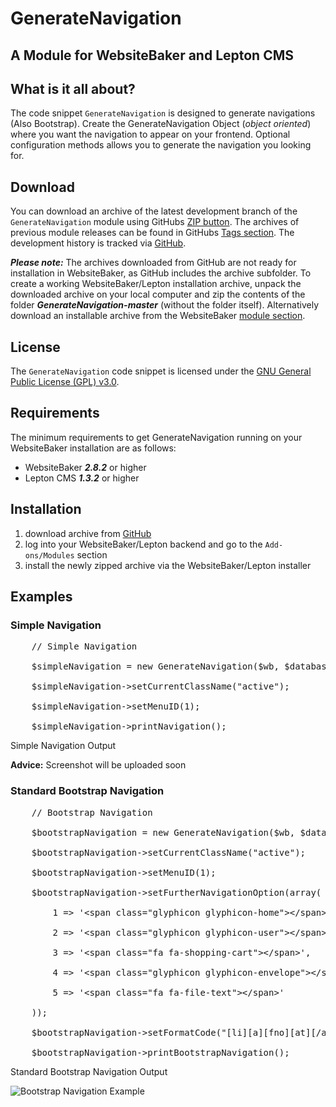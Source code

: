 <h1>GenerateNavigation</h1>

<h2>A Module for WebsiteBaker and Lepton CMS</h2>

<h2>What is it all about?</h2>

<p>The code snippet <code>GenerateNavigation</code> is designed to generate navigations (Also Bootstrap). Create the GenerateNavigation Object (<em>object oriented</em>) where you want the navigation to appear on your frontend. Optional configuration methods allows you to generate the navigation you looking for.</p>

<h2>Download</h2>

<p>You can download an archive of the latest development branch of the <code>GenerateNavigation</code> module using GitHubs <a href="https://github.com/onur-sahin-de/GenerateNavigation/archive/master.zip">ZIP button</a>. The archives of previous module releases can be found in GitHubs <a href="https://github.com/onur-sahin-de/GenerateNavigation/tags">Tags section</a>. The development history is tracked via <a href="https://github.com/onur-sahin-de/GenerateNavigation/commits/master">GitHub</a>.</p>

<p><strong><em>Please note:</em></strong> The archives downloaded from GitHub are not ready for installation in WebsiteBaker, as GitHub includes the archive subfolder. To create a working WebsiteBaker/Lepton installation archive, unpack the downloaded archive on your local computer and zip the contents of the folder <strong><em>GenerateNavigation-master</em></strong> (without the folder itself). Alternatively download an installable archive from the WebsiteBaker <a href="#">module section</a>.</p>

<h2>License</h2>

<p>The <code>GenerateNavigation</code> code snippet is licensed under the <a href="http://www.gnu.org/licenses/gpl-3.0.html">GNU General Public License (GPL) v3.0</a>.</p>

<h2>Requirements</h2>

<p>The minimum requirements to get GenerateNavigation running on your WebsiteBaker installation are as follows:</p>

<ul>
	<li>WebsiteBaker <strong><em>2.8.2</em></strong> or higher</li>
	<li>Lepton CMS <strong><em>1.3.2</em></strong> or higher</li>
</ul>

<h2>Installation</h2>

<ol>
	<li>download archive from <a href="https://github.com/onur-sahin-de/GenerateNavigation/archive/master.zip">GitHub</a></li>
	<li>log into your WebsiteBaker/Lepton backend and go to the <code>Add-ons/Modules</code> section</li>
	<li>install the newly zipped archive via the WebsiteBaker/Lepton installer</li>
</ol>

<h2>Examples</h2>

<h3>Simple Navigation</h3>

<pre>
&nbsp;&nbsp;&nbsp; // Simple Navigation

&nbsp;&nbsp; &nbsp;$simpleNavigation = new GenerateNavigation($wb, $database);

&nbsp;&nbsp; &nbsp;$simpleNavigation-&gt;setCurrentClassName(&quot;active&quot;);

&nbsp;&nbsp; &nbsp;$simpleNavigation-&gt;setMenuID(1);

&nbsp;&nbsp; &nbsp;$simpleNavigation-&gt;printNavigation();</pre>

<p>Simple Navigation Output</p>

<p><strong>Advice:</strong> Screenshot will be uploaded soon</p>

<h3>Standard Bootstrap Navigation</h3>

<pre>
&nbsp;&nbsp;&nbsp; // Bootstrap Navigation

&nbsp;&nbsp; &nbsp;$bootstrapNavigation = new GenerateNavigation($wb, $database);

&nbsp;&nbsp; &nbsp;$bootstrapNavigation-&gt;setCurrentClassName(&quot;active&quot;);

&nbsp;&nbsp; &nbsp;$bootstrapNavigation-&gt;setMenuID(1);

&nbsp;&nbsp; &nbsp;$bootstrapNavigation-&gt;setFurtherNavigationOption(array(

&nbsp;&nbsp; &nbsp;&nbsp;&nbsp; &nbsp;1 =&gt; &#39;&lt;span class=&quot;glyphicon glyphicon-home&quot;&gt;&lt;/span&gt;&#39;,

&nbsp;&nbsp; &nbsp;&nbsp;&nbsp; &nbsp;2 =&gt; &#39;&lt;span class=&quot;glyphicon glyphicon-user&quot;&gt;&lt;/span&gt;&#39;,

&nbsp;&nbsp; &nbsp;&nbsp;&nbsp; &nbsp;3 =&gt; &#39;&lt;span class=&quot;fa fa-shopping-cart&quot;&gt;&lt;/span&gt;&#39;,

&nbsp;&nbsp; &nbsp;&nbsp;&nbsp; &nbsp;4 =&gt; &#39;&lt;span class=&quot;glyphicon glyphicon-envelope&quot;&gt;&lt;/span&gt;&#39;,

&nbsp;&nbsp; &nbsp;&nbsp;&nbsp; &nbsp;5 =&gt; &#39;&lt;span class=&quot;fa fa-file-text&quot;&gt;&lt;/span&gt;&#39;

&nbsp;&nbsp; &nbsp;));

&nbsp;&nbsp; &nbsp;$bootstrapNavigation-&gt;setFormatCode(&quot;[li][a][fno][at][/a]&quot;);

&nbsp;&nbsp; &nbsp;$bootstrapNavigation-&gt;printBootstrapNavigation();
</pre>

<p>Standard Bootstrap Navigation Output</p>

<p><img alt="Bootstrap Navigation Example" src="http://fs2.directupload.net/images/150421/jfbpkfoa.jpg" /></p>
